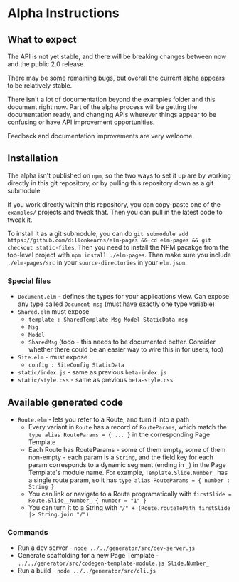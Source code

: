 # Alpha Instructions

## What to expect

The API is not yet stable, and there will be breaking changes between now and the public 2.0 release.

There may be some remaining bugs, but overall the current alpha appears to be relatively stable.

There isn't a lot of documentation beyond the examples folder and this document right now. Part of the alpha process will be
getting the documentation ready, and changing APIs wherever things appear to be confusing or have API improvement opportunities.

Feedback and documentation improvements are very welcome.

## Installation

The alpha isn't published on `npm`, so the two ways to set it up are by working directly in this git repository, or by pulling this repository down
as a git submodule.

If you work directly within this repository, you can copy-paste one of the `examples/` projects and tweak that. Then you can pull in the latest code to tweak it.

To install it as a git submodule, you can do `git submodule add https://github.com/dillonkearns/elm-pages && cd elm-pages && git checkout static-files`.
Then you need to install the NPM pacakge from the top-level project with `npm install ./elm-pages`. Then make sure you include `./elm-pages/src` in your `source-directories` in your `elm.json`.

### Special files

- `Document.elm` - defines the types for your applications view. Can expose any type called `Document msg` (must have exactly one type variable)
- `Shared.elm` must expose
  - `template : SharedTemplate Msg Model StaticData msg`
  - `Msg`
  - `Model`
  - `SharedMsg` (todo - this needs to be documented better. Consider whether there could be an easier way to wire this in for users, too)
- `Site.elm` - must expose
  - `config : SiteConfig StaticData`
- `static/index.js` - same as previous `beta-index.js`
- `static/style.css` - same as previous `beta-style.css`

## Available generated code

- `Route.elm` - lets you refer to a Route, and turn it into a path
  - Every variant in `Route` has a record of `RouteParams`, which match the `type alias RouteParams = { ... }` in the corresponding Page Template
  - Each Route has RouteParams - some of them empty, some of them non-empty - each param is a `String`, and the field key for each param corresponds to a dynamic segment (ending in `_`) in the Page Template's module name. For example, `Template.Slide.Number_` has a single route param, so it has `type alias RouteParams = { number : String }`
  - You can link or navigate to a Route programatically with `firstSlide = Route.Slide__Number_ { number = "1" }`
  - You can turn it to a String with `"/" + (Route.routeToPath firstSlide |> String.join "/")`

### Commands

- Run a dev server - `node ../../generator/src/dev-server.js`
- Generate scaffolding for a new Page Template - `../../generator/src/codegen-template-module.js Slide.Number_`
- Run a build - `node ../../generator/src/cli.js`
